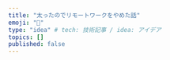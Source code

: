 ```yaml
---
title: "太ったのでリモートワークをやめた話"
emoji: "🍔"
type: "idea" # tech: 技術記事 / idea: アイデア
topics: []
published: false
---
```

